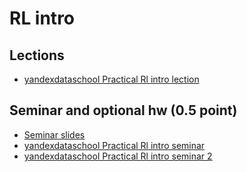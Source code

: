 # RL intro

## Lections
* [yandexdataschool Practical Rl intro lection](https://disk.yandex.ru/i/HpRw6zYv3SPmFf)

## Seminar and optional hw (0.5 point)
* [Seminar slides](https://docs.google.com/presentation/d/1QV5Fqs7qs9CN6tCHic4kwR0tADgNF9HoQGwIPEaAqqY/edit?usp=sharing)
* [yandexdataschool Practical Rl intro seminar](https://github.com/yandexdataschool/Practical_RL/blob/master/week01_intro/crossentropy_method.ipynb)
* [yandexdataschool Practical Rl intro seminar 2](https://github.com/yandexdataschool/Practical_RL/blob/master/week01_intro/deep_crossentropy_method.ipynb)
